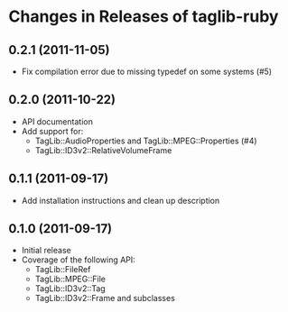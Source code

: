Changes in Releases of taglib-ruby
==================================

## 0.2.1 (2011-11-05)

* Fix compilation error due to missing typedef on some systems (#5)

## 0.2.0 (2011-10-22)

* API documentation
* Add support for:
  * TagLib::AudioProperties and TagLib::MPEG::Properties (#4)
  * TagLib::ID3v2::RelativeVolumeFrame

## 0.1.1 (2011-09-17)

* Add installation instructions and clean up description

## 0.1.0 (2011-09-17)

* Initial release
* Coverage of the following API:
  * TagLib::FileRef
  * TagLib::MPEG::File
  * TagLib::ID3v2::Tag
  * TagLib::ID3v2::Frame and subclasses
